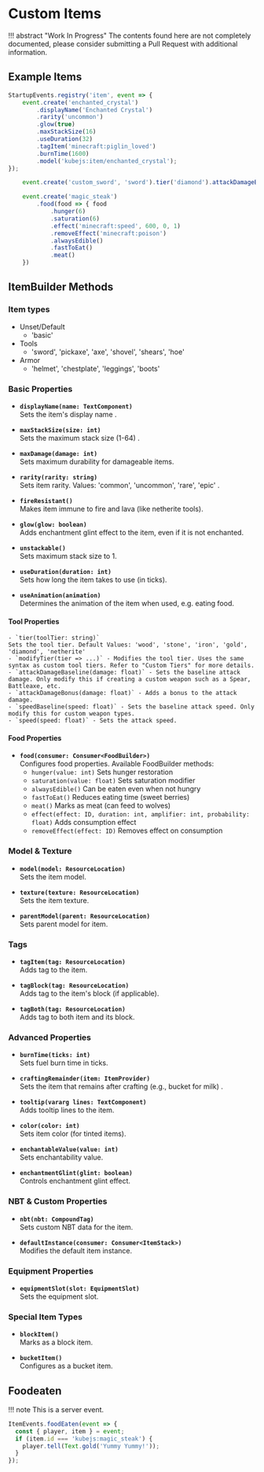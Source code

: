 # Custom Items

!!! abstract "Work In Progress"
    The contents found here are not completely documented, please consider submitting a Pull Request with additional information.

## Example Items
```javascript
StartupEvents.registry('item', event => {
    event.create('enchanted_crystal')
        .displayName('Enchanted Crystal')
        .rarity('uncommon')
        .glow(true)
        .maxStackSize(16)
        .useDuration(32)
        .tagItem('minecraft:piglin_loved')
        .burnTime(1600)
        .model('kubejs:item/enchanted_crystal');
});

    event.create('custom_sword', 'sword').tier('diamond').attackDamageBaseline(10.0)

    event.create('magic_steak')
		.food(food => { food
            .hunger(6)
            .saturation(6)
            .effect('minecraft:speed', 600, 0, 1)
            .removeEffect('minecraft:poison')
            .alwaysEdible()
            .fastToEat()
            .meat()
    })
```

## ItemBuilder Methods

### Item types
  - Unset/Default
    - 'basic'
  - Tools
    - 'sword', 'pickaxe', 'axe', 'shovel', 'shears', 'hoe'
  - Armor
    - 'helmet', 'chestplate', 'leggings', 'boots'

### Basic Properties

- **`displayName(name: TextComponent)`**  
  Sets the item's display name .

- **`maxStackSize(size: int)`**  
  Sets the maximum stack size (1-64) .

- **`maxDamage(damage: int)`**  
  Sets maximum durability for damageable items.

- **`rarity(rarity: string)`**  
  Sets item rarity. Values: 'common', 'uncommon', 'rare', 'epic' .

- **`fireResistant()`**  
  Makes item immune to fire and lava (like netherite tools).

- **`glow(glow: boolean)`**  
  Adds enchantment glint effect to the item, even if it is not enchanted.

- **`unstackable()`**  
  Sets maximum stack size to 1.

- **`useDuration(duration: int)`**  
  Sets how long the item takes to use (in ticks).

- **`useAnimation(animation)`**  
  Determines the animation of the item when used, e.g. eating food.

#### Tool Properties
    - `tier(toolTier: string)`
    Sets the tool tier. Default Values: 'wood', 'stone', 'iron', 'gold', 'diamond', 'netherite'
    - `modifyTier(tier => ...)` - Modifies the tool tier. Uses the same syntax as custom tool tiers. Refer to "Custom Tiers" for more details.
    - `attackDamageBaseline(damage: float)` - Sets the baseline attack damage. Only modify this if creating a custom weapon such as a Spear, Battleaxe, etc.
    - `attackDamageBonus(damage: float)` - Adds a bonus to the attack damage.
    - `speedBaseline(speed: float)` - Sets the baseline attack speed. Only modify this for custom weapon types.
    - `speed(speed: float)` - Sets the attack speed.

#### Food Properties

- **`food(consumer: Consumer<FoodBuilder>)`**  
  Configures food properties. Available FoodBuilder methods:
  - `hunger(value: int)`
  Sets hunger restoration
  - `saturation(value: float)`
  Sets saturation modifier
  - `alwaysEdible()`
  Can be eaten even when not hungry
  - `fastToEat()`
  Reduces eating time (sweet berries)
  - `meat()`
  Marks as meat (can feed to wolves)
  - `effect(effect: ID, duration: int, amplifier: int, probability: float)`
  Adds consumption effect
  - `removeEffect(effect: ID)`
  Removes effect on consumption

### Model & Texture

- **`model(model: ResourceLocation)`**  
  Sets the item model.

- **`texture(texture: ResourceLocation)`**  
  Sets the item texture.

- **`parentModel(parent: ResourceLocation)`**  
  Sets parent model for item.

### Tags

- **`tagItem(tag: ResourceLocation)`**  
  Adds tag to the item.

- **`tagBlock(tag: ResourceLocation)`**  
  Adds tag to the item's block (if applicable).

- **`tagBoth(tag: ResourceLocation)`**  
  Adds tag to both item and its block.

### Advanced Properties

- **`burnTime(ticks: int)`**  
  Sets fuel burn time in ticks.

- **`craftingRemainder(item: ItemProvider)`**  
  Sets the item that remains after crafting (e.g., bucket for milk) .

- **`tooltip(vararg lines: TextComponent)`**  
  Adds tooltip lines to the item.

- **`color(color: int)`**  
  Sets item color (for tinted items).

- **`enchantableValue(value: int)`**  
  Sets enchantability value.

- **`enchantmentGlint(glint: boolean)`**  
  Controls enchantment glint effect.

### NBT & Custom Properties

- **`nbt(nbt: CompoundTag)`**  
  Sets custom NBT data for the item.

- **`defaultInstance(consumer: Consumer<ItemStack>)`**  
  Modifies the default item instance.

### Equipment Properties

- **`equipmentSlot(slot: EquipmentSlot)`**  
  Sets the equipment slot.

### Special Item Types

- **`blockItem()`**  
  Marks as a block item.

- **`bucketItem()`**  
  Configures as a bucket item.


## Foodeaten
!!! note
	This is a server event.
```js
ItemEvents.foodEaten(event => {
  const { player, item } = event;
  if (item.id === 'kubejs:magic_steak') {
    player.tell(Text.gold('Yummy Yummy!'));
  }
});
```